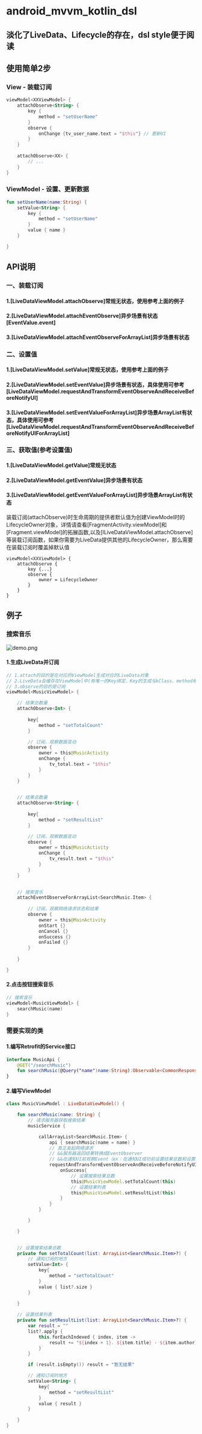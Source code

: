 # android_mvvm_kotlin_dsl
## 淡化了LiveData、Lifecycle的存在，dsl style便于阅读

## 使用简单2步
### View - 装载订阅
```kotlin
viewModel<XXViewModel> {
    attachObserve<String> {
        key {
            method = "setUserName"
        }
        observe {
            onChange {tv_user_name.text = "$this"} // 更新UI
        }
    }
    
    attachObserve<XX> {
        // ...
    }
}
```
### ViewModel - 设置、更新数据
```kotlin
fun setUserName(name:String) {
    setValue<String> {
        key {
            method = "setUserName"
        }
        value { name }
    }

}
```

## API说明
### 一、装载订阅
#### 1.[LiveDataViewModel.attachObserve]常规无状态，使用参考上面的例子
#### 2.[LiveDataViewModel.attachEventObserve]异步场景有状态[EventValue.event]
#### 3.[LiveDataViewModel.attachEventObserveForArrayList]异步场景有状态

### 二、设置值
#### 1.[LiveDataViewModel.setValue]常规无状态，使用参考上面的例子
#### 2.[LiveDataViewModel.setEventValue]异步场景有状态，具体使用可参考[LiveDataViewModel.requestAndTransformEventObserveAndReceiveBeforeNotifyUI]
#### 3.[LiveDataViewModel.setEventValueForArrayList]异步场景ArrayList有状态，具体使用可参考[LiveDataViewModel.requestAndTransformEventObserveAndReceiveBeforeNotifyUIForArrayList]

### 三、获取值(参考设置值)
#### 1.[LiveDataViewModel.getValue]常规无状态
#### 2.[LiveDataViewModel.getEventValue]异步场景有状态
#### 3.[LiveDataViewModel.getEventValueForArrayList]异步场景ArrayList有状态
装载订阅(attachObserve)时生命周期的提供者默认值为创建ViewModel时的LifecycleOwner对象，详情请查看[FragmentActivity.viewModel]和[Fragment.viewModel]的拓展函数,以及[ILiveDataViewModel.attachObserve]等装载订阅函数，如果你需要为LiveData提供其他的LifecycleOwner，那么需要在装载订阅时覆盖掉默认值

```
viewModel<XXViewModel> {
    attachObserve {
        key {...}
        observe {
            owner = LifecycleOwner
        }
    }
}
```

## 例子
### 搜索音乐
![demo.png](./assets/demo.png)

#### 1.生成LiveData并订阅
```kotlin
// 1.attach的目的是在对应的ViewModel生成对应的LiveData对象
// 2.LiveData会缓存在ViewModel中(有唯一的Key绑定，Key的生成与kClass、method相关)
// 3.observe的目的是订阅
viewModel<MusicViewModel> {

    // 结果总数量
    attachObserve<Int> {
    
        key{
            method = "setTotalCount"
        }

        // 订阅，观察数据变动
        observe {
            owner = this@MusicActivity
            onChange {
                tv_total.text = "$this"
            }
        }
    }

    
    // 结果总数量
    attachObserve<String> {
    
        key{
            method = "setResultList"
        }

        // 订阅，观察数据变动
        observe {
            owner = this@MusicActivity
            onChange {
                tv_result.text = "$this"
            }
        }
    }

    
    // 搜索音乐
    attachEventObserveForArrayList<SearchMusic.Item> {
        
        // 订阅，观察网络请求状态和结果
        observe {
            owner = this@MainActivity
            onStart {}
            onCancel {}
            onSuccess {}
            onFailed {}
        }
        
    }

}
```

#### 2.点击按钮搜索音乐
```kotlin
// 搜索音乐
viewModel<MusicViewModel> {
    searchMusic(name)
}
```

### 需要实现的类
#### 1.编写Retrofit的Service接口
```kotlin
interface MusicApi {
    @GET("/searchMusic")
    fun searchMusic(@Query("name")name:String):Observable<CommonResponse<ArrayList<SearchMusic.Item>>>
}
```
#### 2.编写ViewModel
```kotlin
class MusicViewModel : LiveDataViewModel() {

    fun searchMusic(name: String) {
        // 请求服务器获取搜索结果
        musicService {

            callArrayList<SearchMusic.Item> {
                api { searchMusic(name = name) }
                // 真正发起网络请求
                // &&服务器返回结果转换成EventObserver
                // &&在通知UI前观察Event（ex：在通知UI成功前设置结果总数和设置结果列表）
                requestAndTransformEventObserveAndReceiveBeforeNotifyUIForArrayList {
                    onSuccess{
                        // 设置搜索结果总数
                        this@MusicViewModel.setTotalCount(this)
                        // 设置结果列表
                        this@MusicViewModel.setResultList(this)
                    }
                }
            }

        }

    }

    
    // 设置搜索结果总数
    private fun setTotalCount(list: ArrayList<SearchMusic.Item>?) {
        // 通知订阅的地方
        setValue<Int> {
            key{
                method = "setTotalCount"
            }
            value { list?.size }
        }

    }
    
    // 设置结果列表
    private fun setResultList(list: ArrayList<SearchMusic.Item>?) {
        var result = ""
        list?.apply {
            this.forEachIndexed { index, item ->
                result += "${index + 1}. ${item.title} - ${item.author}  播放地址:${item.url}\n"
            }
        }

        if (result.isEmpty()) result = "暂无结果"

        // 通知订阅的地方
        setValue<String> {
            key{
                method = "setResultList"
            }
            value { result }
        }

    }
}
```
